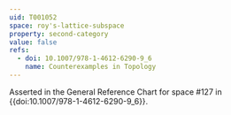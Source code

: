 ```yaml
---
uid: T001052
space: roy's-lattice-subspace
property: second-category
value: false
refs:
  - doi: 10.1007/978-1-4612-6290-9_6
    name: Counterexamples in Topology
---
```

Asserted in the General Reference Chart for space #127 in
{{doi:10.1007/978-1-4612-6290-9_6}}.
